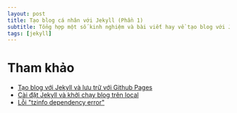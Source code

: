 ```yaml
---
layout: post
title: Tạo blog cá nhân với Jekyll (Phần 1)
subtitle: Tổng hợp một số kinh nghiệm và bài viết hay về tạo blog với Jekyll
tags: [jekyll]
---
```


# Tham khảo
* [Tạo blog với Jekyll và lưu trữ với Github Pages](https://blog.vietanhdev.com/posts/xay-dung-website-voi-jekyll/#t%E1%BA%A1i-sao-s%E1%BB%AD-d%E1%BB%A5ng-github-pages-%C4%91%E1%BB%83-l%C6%B0u-tr%E1%BB%AF-website-c%C3%A1-nh%C3%A2n)
* [Cài đặt Jekyll và khởi chạy blog trên local](https://help.github.com/en/github/working-with-github-pages/testing-your-github-pages-site-locally-with-jekyll)
* [Lỗi "tzinfo dependency error"](https://github.com/aron-bordin/neo-hpstr-jekyll-theme/issues/40)

